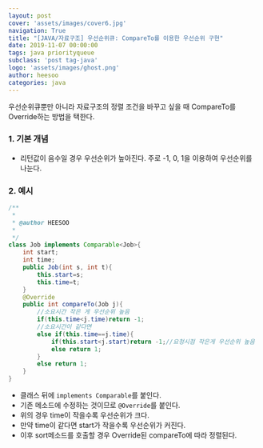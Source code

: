 ```yaml
---
layout: post
cover: 'assets/images/cover6.jpg'
navigation: True
title: "[JAVA/자료구조] 우선순위큐: CompareTo를 이용한 우선순위 구현"
date: 2019-11-07 00:00:00
tags: java priorityqueue
subclass: 'post tag-java'
logo: 'assets/images/ghost.png'
author: heesoo
categories: java
---
```


우선순위큐뿐만 아니라 자료구조의 정렬 조건을 바꾸고 싶을 때 CompareTo를 Override하는 방법을 택한다.

### 1. 기본 개념
- 리턴값이 음수일 경우 우선순위가 높아진다. 주로 -1, 0, 1을 이용하여 우선순위를 나눈다.

### 2. 예시
```java
/**
 *
 * @author HEESOO
 *
 */
class Job implements Comparable<Job>{
    int start;
    int time;
    public Job(int s, int t){
        this.start=s;
        this.time=t;
    }
    @Override
    public int compareTo(Job j){
        //소요시간 작은 게 우선순위 높음
        if(this.time<j.time)return -1;
        //소요시간이 같다면
        else if(this.time==j.time){
            if(this.start<j.start)return -1;//요청시점 작은게 우선순위 높음
            else return 1;
        }
        else return 1;
    }
}  
```
- 클래스 뒤에 `implements Comparable`를 붙인다.
- 기존 메소드에 수정하는 것이므로 `@Override`를 붙인다.
- 위의 경우 time이 작을수록 우선순위가 크다.
- 만약 time이 같다면 start가 작을수록 우선순위가 커진다.
- 이후 sort메소드를 호출할 경우 Override된 compareTo에 따라 정렬된다.
